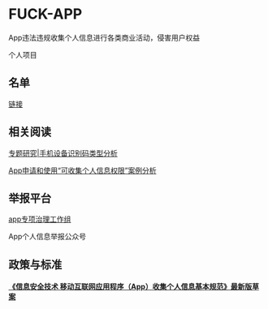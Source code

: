 # FUCK-APP

App违法违规收集个人信息进行各类商业活动，侵害用户权益

个人项目

## 名单

[链接](./blacklist/README.MD)

## 相关阅读

[专题研究|手机设备识别码类型分析](https://mp.weixin.qq.com/s/Ly8XIfKanX3bgeZLe0QyeA)

[App申请和使用“可收集个人信息权限”案例分析](https://mp.weixin.qq.com/s/PCzFKE2Aq5WnG0uxJwFPBw)

## 举报平台

[app专项治理工作组](http://pip.tc260.org.cn/)

App个人信息举报公众号

## 政策与标准

#### [《信息安全技术 移动互联网应用程序（App）收集个人信息基本规范》最新版草案](http://pip.tc260.org.cn/assets/wz/2019-10-25/8a9c0ab4-af01-4e13-aaab-ab63fa273612.pdf)

